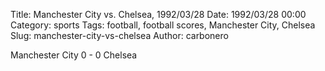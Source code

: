 Title: Manchester City vs. Chelsea, 1992/03/28
Date: 1992/03/28 00:00
Category: sports
Tags: football, football scores, Manchester City, Chelsea
Slug: manchester-city-vs-chelsea
Author: carbonero


Manchester City 0 - 0 Chelsea
